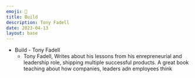 ```yaml
---
emoji: 🧱 
title: Build
description: Tony Fadell
date: 2023-04-13
layout: base
---
```


- Build - Tony Fadell
    - Tony Fadell, Writes about his lessons from his enrepreneurial and leadership role, shipping multiple successful products. A great book teaching about how companies, leaders adn employees think 